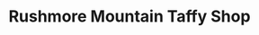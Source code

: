 ---
title: "Rushmore Mountain Taffy Shop"
url: /keystone/rushmore-mountain-taffy-shop/
shop: Süßwaren
---